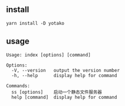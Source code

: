 ## install
```shell
yarn install -D yotako
```

## usage

```shell
Usage: index [options] [command]

Options:
  -V, --version   output the version number
  -h, --help      display help for command

Commands:
  ss [options]    启动一个静态文件服务器
  help [command]  display help for command
```
